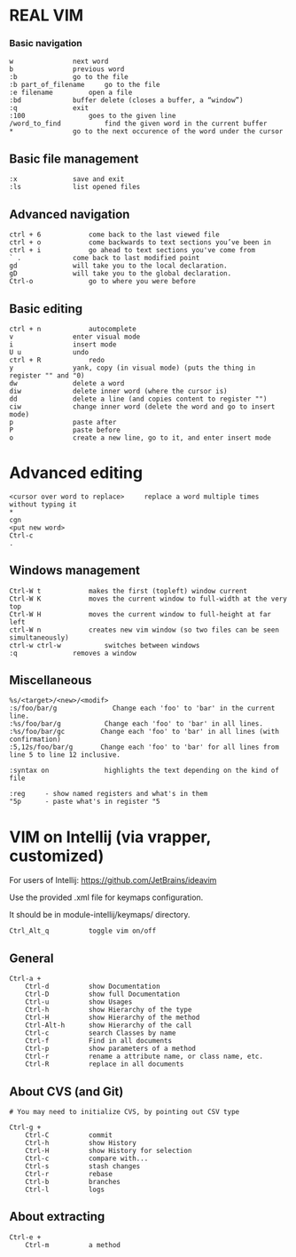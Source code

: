 # REAL VIM 

### Basic navigation 

```
w				next word
b				previous word
:b				go to the file
:b part_of_filename		go to the file
:e filename			open a file
:bd				buffer delete (closes a buffer, a “window”)
:q				exit
:100				goes to the given line
/word_to_find			find the given word in the current buffer 
*				go to the next occurence of the word under the cursor
```

## Basic file management

```
:x				save and exit 
:ls				list opened files
```

## Advanced navigation 

```
ctrl + 6			come back to the last viewed file
ctrl + o			come backwards to text sections you’ve been in 
ctrl + i			go ahead to text sections you've come from
` .				come back to last modified point 
gd 				will take you to the local declaration.
gD 				will take you to the global declaration.
Ctrl-o				go to where you were before
```

## Basic editing

```
ctrl + n			autocomplete
v				enter visual mode
i				insert mode
U u				undo
ctrl + R			redo
y				yank, copy (in visual mode) (puts the thing in register "" and "0)
dw				delete a word
diw				delete inner word (where the cursor is)
dd				delete a line (and copies content to register "")
ciw				change inner word (delete the word and go to insert mode) 
p				paste after
P				paste before
o				create a new line, go to it, and enter insert mode
```

# Advanced editing

```
<cursor over word to replace>     replace a word multiple times without typing it
*
cgn
<put new word>
Ctrl-c
.
```

## Windows management

```
Ctrl-W t			makes the first (topleft) window current
Ctrl-W K			moves the current window to full-width at the very top
Ctrl-W H			moves the current window to full-height at far left
ctrl-W n			creates new vim window (so two files can be seen simultaneously)
ctrl-w ctrl-w 			switches between windows
:q				removes a window
```

## Miscellaneous

```
%s/<target>/<new>/<modif>
:s/foo/bar/g              Change each 'foo' to 'bar' in the current line.
:%s/foo/bar/g           Change each 'foo' to 'bar' in all lines.
:%s/foo/bar/gc         Change each 'foo' to 'bar' in all lines (with confirmation)
:5,12s/foo/bar/g       Change each 'foo' to 'bar' for all lines from line 5 to line 12 inclusive.

:syntax on              highlights the text depending on the kind of file 

:reg     - show named registers and what's in them
"5p      - paste what's in register "5

```
# VIM on Intellij (via vrapper, customized)

For users of Intellij: 
https://github.com/JetBrains/ideavim

Use the provided .xml file for keymaps configuration.

It should be in module-intellij/keymaps/ directory.


```
Ctrl_Alt_q 			toggle vim on/off
```

## General

```
Ctrl-a + 
	Ctrl-d			show Documentation
	Ctrl-D			show full Documentation
	Ctrl-u			show Usages
	Ctrl-h			show Hierarchy of the type
	Ctrl-H			show Hierarchy of the method
	Ctrl-Alt-h		show Hierarchy of the call
	Ctrl-c 			search Classes by name 
	Ctrl-f 			Find in all documents
	Ctrl-p 			show parameters of a method
	Ctrl-r 			rename a attribute name, or class name, etc.
	Ctrl-R 			replace in all documents
```

## About CVS (and Git)

```
# You may need to initialize CVS, by pointing out CSV type

Ctrl-g +
	Ctrl-C			commit 
	Ctrl-h			show History
	Ctrl-H			show History for selection
	Ctrl-c			compare with...
	Ctrl-s			stash changes
	Ctrl-r			rebase
	Ctrl-b			branches
	Ctrl-l			logs
```

## About extracting

```
Ctrl-e +
	Ctrl-m			a method
```




